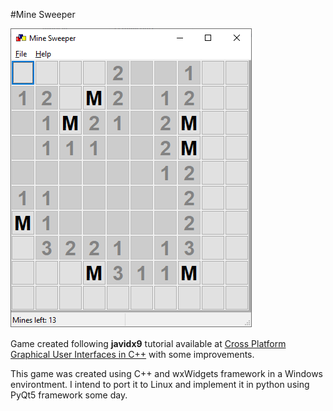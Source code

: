#Mine Sweeper 

![image info](screenshot.png "Program Screenshot") 

Game created following **javidx9** tutorial available at [Cross Platform Graphical User Interfaces in C++](https://www.youtube.com/watch?v=FOIbK4bJKS8)   with some improvements.

This game was created using C++ and wxWidgets framework in a Windows environtment. I intend to port it to Linux and implement it in python using PyQt5 framework some day. 


